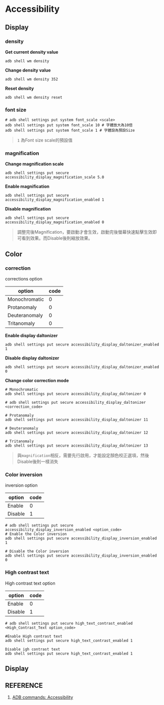 # Accessibility

## Display

### density

**Get current density value**

    adb shell wm density

**Change density value**

    adb shell wm density 352

**Reset density**

    adb shell wm density reset

### font size

    # adb shell settings put system font_scale <scale>
    adb shell settings put system font_scale 10 # 字體放大為10倍
    adb shell settings put system font_scale 1 # 字體設為預設Size

> `1` 為Font size scale的預設值

### magnification

**Change magnification scale**

    adb shell settings put secure accessibility_display_magnification_scale 5.0

**Enable magnification**

    adb shell settings put secure accessibility_display_magnification_enabled 1

**Disable magnification**

    adb shell settings put secure accessibility_display_magnification_enabled 0

> 調整完後Magnification，要啟動才會生效，啟動完後螢幕快速點擊生效即可看到效果。而Disable後則縮放效果。

## Color

### correction

corrections option

| option | code |
| ------ | ---- |
| Monochromatic | 0 |
| Protanomaly | 0 |
| Deuteranomaly | 0 |
| Tritanomaly | 0 |

**Enable display daltonizer**

    adb shell settings put secure accessibility_display_daltonizer_enabled 1

**Disable display daltonizer**

    adb shell settings put secure accessibility_display_daltonizer_enabled 0

**Change color correction mode**

    # Monochromatic
    adb shell settings put secure accessibility_display_daltonizer 0

    # adb shell settings put secure accessibility_display_daltonizer <correction_code>
    
    # Protanomaly
    adb shell settings put secure accessibility_display_daltonizer 11

    # Deuteranomaly
    adb shell settings put secure accessibility_display_daltonizer 12

    # Tritanomaly
    adb shell settings put secure accessibility_display_daltonizer 13

> 與`magnification`相反，需要先行啟用，才能設定顏色校正選項，然後Disable後則一樣消失

### Color inversion

inversion option

| option | code |
| ------ | ---- |
| Enable | 0 |
| Disable | 1 |

    # adb shell settings put secure accessibility_display_inversion_enabled <option_code>
    # Enable the Color inversion
    adb shell settings put secure accessibility_display_inversion_enabled 1

    # Disable the Color inversion
    adb shell settings put secure accessibility_display_inversion_enabled 0

### High contrast text

High contrast text option

| option | code |
| ------ | ---- |
| Enable | 0 |
| Disable | 1 |

    # adb shell settings put secure high_text_contrast_enabled <High_Contrast_Text option_code>

    #Enable High contrast text
    adb shell settings put secure high_text_contrast_enabled 1

    Disable igh contrast text
    adb shell settings put secure high_text_contrast_enabled 1

## Display


## REFERENCE

1. [ADB commands: Accessibility](https://alexzh.com/adb-commands-accessibility/)